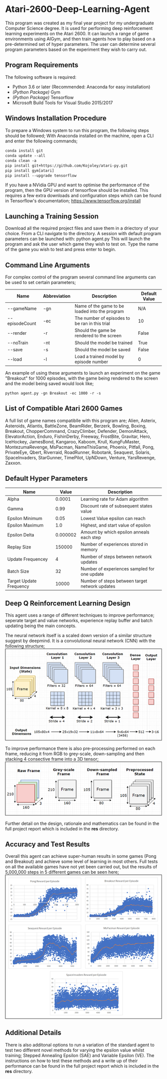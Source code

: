 # Atari-2600-Deep-Learning-Agent
This program was created as my final year project for my undergraduate Computer Science degree. It is used for performing deep reinforcement learning
experiments on the Atari 2600. It can launch a range of game environments using AIGym, and then train agents how to play based on a pre-determined
set of hyper parameters. The user can determine several program parameters based on the experiment they wish to carry out.

## Program Requirements
The following software is required:
* Python 3.6 or later (Recommended: Anaconda for easy installation)
* *(Python Package)* Gym
* *(Python Package)* Tensorflow
* Microsoft Build Tools for Visual Studio 2015/2017

## Windows Installation Procedure
To prepare a Windows system to run this program, the following steps should be followed;
With Anaconda installed on the machine, open a CLI and enter the following commands;
```
conda install git
conda update --all
conda clean -a
pip install git+https://github.com/Kojoley/atari-py.git
pip install gym[atari]
pip install --upgrade tensorflow
```
If you have a NVidia GPU and want to optimise the performance of the program, then the GPU version of tensorflow should be installed. This requires
a few extra downloads and configuration steps which can be found in Tensorflow's documentation;
https://www.tensorflow.org/install

## Launching a Training Session
Download all the required project files and save them in a driectory of your choice. From a CLI navigate to the directory.
A session with default program parameters can be launched with:
    python agent.py
This will launch the program and ask the user which game they wish to test on. Type the name of the game you wish to test and press enter to begin.

## Command Line Arguments
For complex control of the program several command line arguments can be used to set certain parameters;

Name | Abbreviation | Description | Default Value
-----|--------------|-------------|--------------
--gameName | -gn | Name of the game to be loaded into the program | N/A
--episodeCount | -ec | The number of episodes to be ran in this trial | 10
--render | -r | Should the game be rendered to the screen | False
--noTrain | -nt | Should the model be trained | True
--save | -s | Should the model be saved | False
--load | -l | Load a trained model by episode number | 0

An example of using these arguments to launch an experiment on the game "Breakout" for 1000 episodes, with the game being rendered to the screen and
the model being saved would look like;
```
python agent.py -gn Breakout -ec 1000 -r -s
```
    
## List of Compatible Atari 2600 Games
A full list of game names compatiblle with this program are; Alien, Asterix, Asteroids, Atlantis, BattleZone, BeamRider, Berzerk, Bowling, Boxing,
Breakout, ChopperCommand, CrazyClimber, Defender, DemonAttack, ElevatorAction, Enduro, FishinDerby, Freeway, FrostBite, Gravitar, Hero, IceHockey, 
JamesBond, Kangaroo, Kaboom, Krull, KungFuMaster, MontezumaRevenge, MsPacman, NameThisGame, Phoenix, Pitfall, Pong, PrivateEye, Qbert, Riverraid,
RoadRunner, Robotank, Seaquest, Solaris, SpaceInvaders, StarGunner, TimePilot, UpNDown, Venture, YarsRevenge, Zaxxon.

## Default Hyper Parameters
Name | Value | Description 
-----|-------|------------
Alpha | 0.0001 | Learning rate for Adam algorithm
Gamma | 0.99 | Discount rate of subsequent states value
Epsilon Minimum | 0.05 | Lowest Value epsilon can reach
Epsilon Maximum | 1.0 | Highest, and start value of epsilon
Epsilon Delta | 0.000002 | Amount by which epsilon anneals each step
Replay Size | 150000 | Number of experiences stored in memory
Update Frequencey | 4 | Number of steps between network updates
Batch Size | 32 | Number of experiences sampled for one update
Target Update Frequency | 10000 | Number of steps between target network updates

## Deep Q Reinforcement Learning Design
This agent uses a range of different techniques to improve performance; seperate target and value networks, experience replay buffer and batch
updating being the main concepts. 

The neural network itself is a scaled down version of a similar structure suggest by deepmind. It is a convolutional neural network (CNN) with
the following structure;
![CNN structure](https://github.com/ChristopherHaynes/Atari-2600-Deep-Learning-Agent/blob/master/res/nn_structure.png?raw=true)

To improve performance there is also pre-processing performed on each frame, reducing it from RGB to grey-scale, down-sampling and then 
stacking 4 consective frame into a 3D tensor;
![Preprocessing](https://github.com/ChristopherHaynes/Atari-2600-Deep-Learning-Agent/blob/master/res/preprocessing.png?raw=true)

Further detail on the design, rationale and mathematics can be found in the full project report which is included in the __res__ directory.

## Accuracy and Test Results
Overall this agent can achieve super-human results in some games (Pong and Breakout) and achieve some level of learning in most others.
Full tests on all the available games have not yet been carried out, but the results of 5,000,000 steps in 5 different games can be seen
here;
![Learning Results Graphs](https://github.com/ChristopherHaynes/Atari-2600-Deep-Learning-Agent/blob/master/res/results_graphs.png?raw=true)

## Additional Details
There is also additonal options to run a variation of the standard agent to test two different novel methods for varying the epsilon
value whilst training; Stepped Annealing Epsilon (SAE) and Variable Epsilon (VE). The instructions on how to test these methods and a write up
of their performance can be found in the full project report which is included in the __res__ directory.


